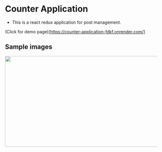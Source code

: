 # Counter Application
- This is a react redux application for post management.  

(Click for demo page)[https://counter-application-fdkf.onrender.com/]

## Sample images

<img src="https://github.com/boopathirajan-29102003/React_Post_Management_Application_using-_REACT-REDUX/assets/119310668/5bbbc440-8244-4838-9bb4-311b704e7891" width=600 height=300> 

